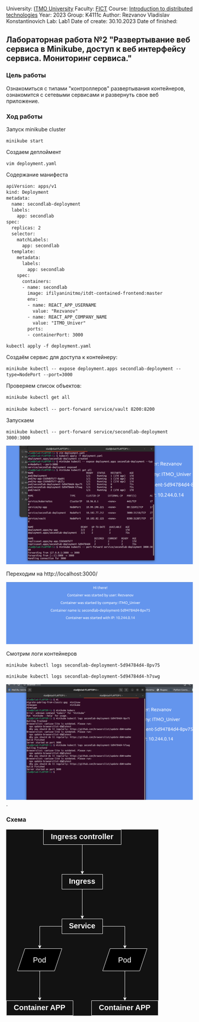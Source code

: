 University: [ITMO University](https://itmo.ru/ru/)
Faculty: [FICT](https://fict.itmo.ru)
Course: [Introduction to distributed technologies](https://github.com/itmo-ict-faculty/introduction-to-distributed-technologies)
Year: 2023
Group: K4111c
Author: Rezvanov Vladislav Konstantinovich
Lab: Lab1
Date of create: 30.10.2023
Date of finished:

## Лабораторная работа №2 "Развертывание веб сервиса в Minikube, доступ к веб интерфейсу сервиса. Мониторинг сервиса."
### Цель работы
Ознакомиться с типами "контроллеров" развертывания контейнеров, ознакомится с сетевыми сервисами и развернуть свое веб приложение.
### Ход работы
Запуск minikube cluster
```
minikube start
```
Создаем деплоймент
```
vim deployment.yaml

```
Содержание манифеста

```
apiVersion: apps/v1
kind: Deployment
metadata:
  name: secondlab-deployment
  labels:
    app: secondlab
spec:
  replicas: 2
  selector:
    matchLabels:
      app: secondlab
  template:
    metadata:
      labels:
        app: secondlab
    spec:
      containers:
      - name: secondlab
        image: ifilyaninitmo/itdt-contained-frontend:master
        env:
        - name: REACT_APP_USERNAME
          value: "Rezvanov"
        - name: REACT_APP_COMPANY_NAME
          value: "ITMO_Univer"
        ports:
        - containerPort: 3000
```
```
kubectl apply -f deployment.yaml

```
Создаём сервис для доступа к контейнеру:
```
minikube kubectl -- expose deployment.apps secondlab-deployment --type=NodePort --port=3000

```

Проверяем список объектов:
```
minikube kubectl get all

minikube kubectl -- port-forward service/vault 8200:8200
```
Запускаем
```
minikube kubectl -- port-forward service/secondlab-deployment 3000:3000
```
![img1](https://github.com/ItsEND/2023-introduction_to_distributed_technologies-K4111c-Rezvanov_V_K/blob/7455a5296ab2af39acaf1038d636bc33c6c13425/Lab%202/Images/%D0%97%D0%B0%D0%BF%D1%83%D1%81%D0%BA.png)

Переходим на http://localhost:3000/

![img2](https://github.com/ItsEND/2023-introduction_to_distributed_technologies-K4111c-Rezvanov_V_K/blob/7455a5296ab2af39acaf1038d636bc33c6c13425/Lab%202/Images/Second.png)

Смотрим логи контейнеров

```
minikube kubectl logs secondlab-deployment-5d94784d4-8pv75

```
```
minikube kubectl logs secondlab-deployment-5d94784d4-h7swg 

```
![img3](https://github.com/ItsEND/2023-introduction_to_distributed_technologies-K4111c-Rezvanov_V_K/blob/7455a5296ab2af39acaf1038d636bc33c6c13425/Lab%202/Images/%D0%9B%D0%BE%D0%B3%D0%B8.png).

### Схема
![schema](https://github.com/ItsEND/2023-introduction_to_distributed_technologies-K4111c-Rezvanov_V_K/blob/76d5cc72d90c1d7f4beae55da69aa4757bd7b9f1/Lab%202/Images/%D0%A1%D1%85%D0%B5%D0%BC%D0%B0%202.drawio.png)
